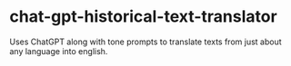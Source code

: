 # chat-gpt-historical-text-translator
Uses ChatGPT along with tone prompts to translate texts from just about any language into english.
